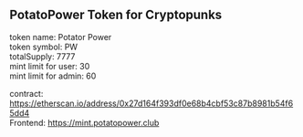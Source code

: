 
## PotatoPower Token for Cryptopunks
token name: Potator Power  
token symbol: PW  
totalSupply: 7777  
mint limit for user: 30  
mint limit for admin: 60  

contract: https://etherscan.io/address/0x27d164f393df0e68b4cbf53c87b8981b54f65dd4  
Frontend: https://mint.potatopower.club  

